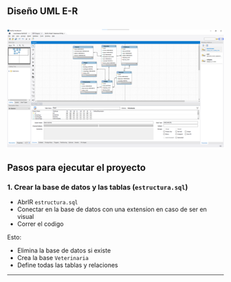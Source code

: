 ## Diseño UML E-R
![alt text](image.png)
---

## Pasos para ejecutar el proyecto

### 1. Crear la base de datos y las tablas (`estructura.sql`)

- AbrIR `estructura.sql`
- Conectar en la base de datos con una extension en caso de ser en visual 
- Correr el codigo

Esto:
- Elimina la base de datos si existe
- Crea la base `Veterinaria`
- Define todas las tablas y relaciones

---

